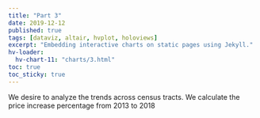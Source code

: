 ```yaml
---
title: "Part 3"
date: 2019-12-12
published: true
tags: [dataviz, altair, hvplot, holoviews]
excerpt: "Embedding interactive charts on static pages using Jekyll."
hv-loader:
  hv-chart-11: "charts/3.html"
toc: true
toc_sticky: true
---
```

We desire to analyze the trends across census tracts.
We calculate the price increase percentage from 2013 to 2018


<div id="hv-chart-11"></div>
